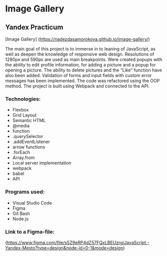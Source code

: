 # Image Gallery
## Yandex Practicum

[Image Gallery] (https://nadezdasamorokova.github.io/image-gallery/)

The main goal of this project is to immerse in to leaning of JavaScript, as well as deepen the knowledge of responsive web design. Resolutions of 1280px and 590px are used as main breakpoints. Were created popups with the ability to edit profile information, for adding a picture and a popup for opening a picture. The ability to delete pictures and the “Like” function have also been added. Validation of forms and input fields with custom error messages has been implemented. The code was refactored using the OOP method. The project is built using Webpack and connected to the API.

### Technologies:

* Flexbox
* Grid Layout
* Semantic HTML
* @media
* function
* .querySelector
* .addEventListener
* arrow functions
* .forEach
* Array.from
* Local server implementation
* webpack
* babel
* API

### Programs used:

* Visual Studio Code
* Figma
* Git Bash
* Node.js

### Link to a Figma-file:

(https://www.figma.com/file/s5Z9eRP4dZ57FQxLBEUzrg/JavaScript.-Yandex-Mesto?type=design&node-id=0-1&mode=design)
